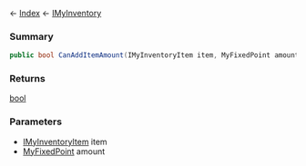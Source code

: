 ← [Index](Api-Index) ← [IMyInventory](VRage.Game.ModAPI.Ingame.IMyInventory)

### Summary

```csharp
public bool CanAddItemAmount(IMyInventoryItem item, MyFixedPoint amount)
```

### Returns

[bool](https://docs.microsoft.com/en-us/dotnet/api/system.boolean?view=netframework-4.6)

### Parameters

* [IMyInventoryItem](VRage.Game.ModAPI.Ingame.IMyInventoryItem) item
* [MyFixedPoint](VRage.MyFixedPoint) amount

